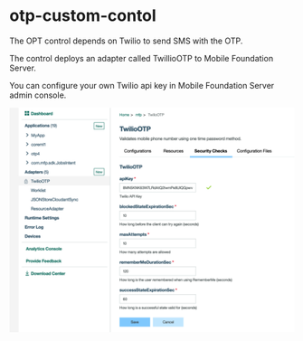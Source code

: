 # otp-custom-contol

The OPT control depends on Twilio to send SMS with the OTP.

The control deploys an adapter called TwillioOTP to Mobile Foundation Server.

You can configure your own Twilio api key in Mobile Foundation Server admin console.

![](https://github.com/chethankumar/otp-custom-contol/blob/master/mfp-server-twillio-config.png "Twillio config")

